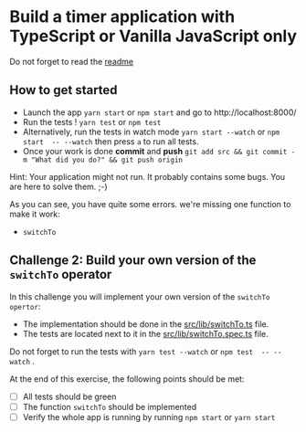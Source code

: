 # Build a timer application with TypeScript or Vanilla JavaScript only

Do not forget to read the [readme](../README.md) 

## How to get started

- Launch the app `yarn start` or `npm start` and go to http://localhost:8000/
- Run the tests ! `yarn test` or `npm test`
- Alternatively, run the tests in watch mode `yarn start --watch` or `npm start  -- --watch` then press `a` to run all tests.
- Once your work is done **commit** and **push** `git add src && git commit -m "What did you do?" && git push origin`

Hint: Your application might not run. It probably contains some bugs. You are here to solve them. ;-)

As you can see, you have quite some errors. we're missing one function to make it work: 
- `switchTo`

## Challenge 2: Build your own version of the `switchTo` operator

In this challenge you will implement your own version of the `switchTo opertor`:
- The implementation should be done in the [src/lib/switchTo.ts](../src/lib/switchTo.ts) file.
- The tests are located next to it in the [src/lib/switchTo.spec.ts](../src/lib/switchTo.spec.ts) file. 

Do not forget to run the tests with `yarn test --watch` or `npm test  -- --watch` . 

At the end of this exercise, the following points should be met:
- [ ] All tests should be green
- [ ] The function `switchTo` should be implemented
- [ ] Verify the whole app is running by running `npm start` or `yarn start`
